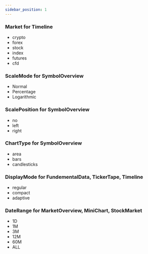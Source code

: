 ```yaml
---
sidebar_position: 1
---
```


### Market for Timeline

- crypto
- forex
- stock
- index
- futures
- cfd

### ScaleMode for SymbolOverview

- Normal
- Percentage
- Logarithmic

### ScalePosition for SymbolOverview

- no
- left
- right

### ChartType for SymbolOverview

- area
- bars
- candlesticks

### DisplayMode for FundementalData, TickerTape, Timeline

- regular
- compact
- adaptive

### DateRange for MarketOverview, MiniChart, StockMarket

- 1D
- 1M
- 3M
- 12M
- 60M
- ALL
